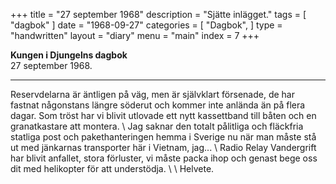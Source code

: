 +++
title = "27 september 1968"
description = "Sjätte inlägget."
tags = [
    "dagbok"
]
date = "1968-09-27"
categories = [
    "Dagbok",
]
type = "handwritten"
layout = "diary"
menu = "main"
index = 7
+++

<b>Kungen i Djungelns dagbok</b><br/>
27 september 1968.
<hr />

Reservdelarna är äntligen på väg, men är självklart försenade, de har fastnat någonstans längre söderut och kommer inte anlända än på flera dagar. Som tröst har vi blivit utlovade ett nytt kassettband till båten och en granatkastare att montera.
\\
Jag saknar den totalt pålitliga och fläckfria statliga post och pakethanteringen hemma i Sverige nu när man måste stå ut med jänkarnas transporter här i Vietnam, jag...
\\
Radio Relay Vandergrift har blivit anfallet, stora förluster, vi måste packa ihop och genast bege oss dit med helikopter för att understödja.
\\
\\
Helvete.
